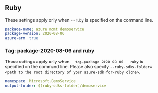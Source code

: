 ## Ruby

These settings apply only when `--ruby` is specified on the command line.

```yaml
package-name: azure_mgmt_demoservice
package-version: 2020-08-06
azure-arm: true
```

### Tag: package-2020-08-06 and ruby

These settings apply only when `--tag=package-2020-08-06 --ruby` is specified on the command line.
Please also specify `--ruby-sdks-folder=<path to the root directory of your azure-sdk-for-ruby clone>`.

```yaml $(tag) == 'package-2020-08-06' && $(ruby)
namespace: Microsoft.DemoService
output-folder: $(ruby-sdks-folder)/demoservice
```
